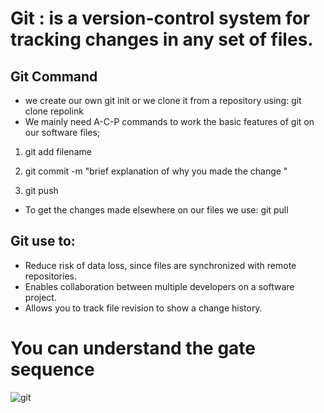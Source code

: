 # Git : is a version-control system for tracking changes in any set of files.

## Git Command

* we create our own git init or we clone it from a repository using:
git clone repolink
* We mainly need A-C-P commands to work the basic features of git on our software files;

1. git add filename

2. git commit -m "brief explanation of why you made the change "

3. git push 

* To get the changes made elsewhere on our files we use:
git pull


## Git use to:
*	Reduce risk of data loss, since files are synchronized with remote repositories.
*	Enables collaboration between multiple developers on a software project.
*	Allows you to track file revision to show a change history.

# You can understand the gate sequence
![git](https://www.edureka.co/blog/wp-content/uploads/2016/11/Git-Architechture-Git-Tutorial-Edureka-2.png)




